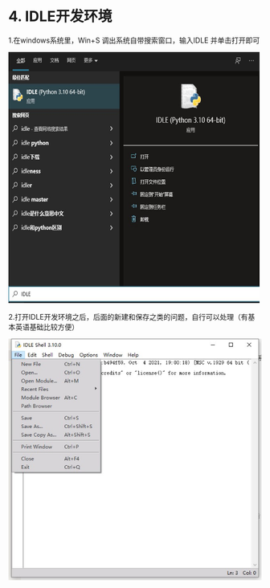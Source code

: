 # 4. IDLE开发环境

1.在windows系统里，Win+S 调出系统自带搜索窗口，输入IDLE 并单击打开即可

<img src="images/调出IDLE.jpg" width="500" height="500">

2.打开IDLE开发环境之后，后面的新建和保存之类的问题，自行可以处理（有基本英语基础比较方便）

![IDLE界面.jpg](https://github.com/as7er/Python-Study-Notes/blob/main/images/IDLE%E7%95%8C%E9%9D%A2.jpg)
